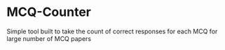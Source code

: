 # MCQ-Counter

Simple tool built to take the count of correct responses for each MCQ for large number of MCQ papers
